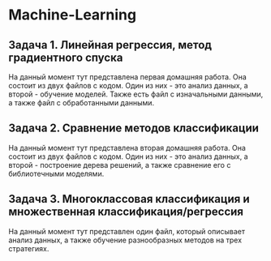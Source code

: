 # Machine-Learning
 
 
 ## Задача 1. Линейная регрессия, метод градиентного спуска
 На данный момент тут представлена первая домашняя работа. Она состоит из двух файлов с кодом. Один из них - это анализ данных, а второй - обучение моделей. Также есть файл с изначальными данными, а также файл с обработанными данными. 

 ## Задача 2. Сравнение методов классификации
 На данный момент тут представлена вторая домашняя работа. Она состоит из двух файлов с кодом. Один из них - это анализ данных, а второй - построение дерева решений, а также сравнение его с библиотечными моделями.

 ## Задача 3. Многоклассовая классификация и множественная классификация/регрессия
 На данный момент тут представлен один файл, который описывает анализ данных, а также обучение разнообразных методов на трех стратегиях.
